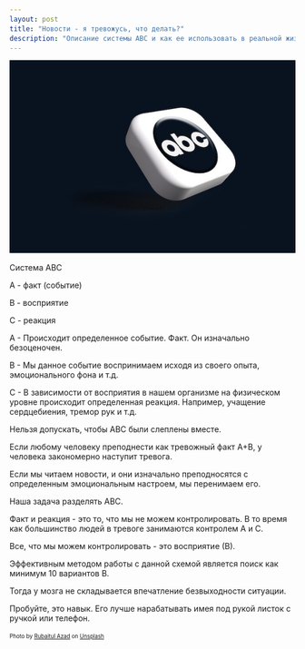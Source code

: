 ```yaml
---
layout: post
title: "Новости - я тревожусь, что делать?"
description: "Описание системы АВС и как ее использовать в реальной жизни"
---
```

<img 
    src="/assets/img/rubaitul-azad-DKam98nckxQ-unsplash.jpg" 
    alt="Новости - я тревожусь, что делать?"
/>
<br/>


Система АВС

А - факт (событие)

В - восприятие

С - реакция

А - Происходит определенное событие. Факт. Он изначально безоценочен.

В - Мы данное событие воспринимаем исходя из своего опыта, эмоционального фона и т.д.

С - В зависимости от восприятия в нашем организме на физическом уровне происходит определенная реакция. Например, учащение сердцебиения, тремор рук и т.д.

Нельзя допускать, чтобы АВС были слеплены вместе.

Если любому человеку преподнести как тревожный факт А+В, у человека закономерно наступит тревога.

Если мы читаем новости, и они изначально преподносятся с определенным эмоциональным настроем, мы перенимаем его.

Наша задача разделять АВС.

Факт и реакция - это то, что мы не можем контролировать. В то время как большинство людей в тревоге занимаются контролем А и С.

Все, что мы можем контролировать - это восприятие (В).

Эффективным методом работы с данной схемой является поиск как минимум 10 вариантов В.

Тогда у мозга не складывается впечатление безвыходности ситуации.

Пробуйте, это навык. Его лучше нарабатывать имея под рукой листок с ручкой или телефон.

<sub><sup>
Photo by <a href="https://unsplash.com/@rubaitulazad?utm_source=unsplash&utm_medium=referral&utm_content=creditCopyText">Rubaitul Azad</a> on <a href="https://unsplash.com/s/photos/abc?utm_source=unsplash&utm_medium=referral&utm_content=creditCopyText">Unsplash</a>
</sup></sub>